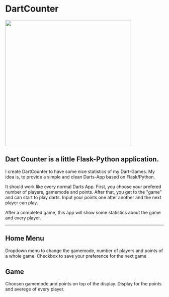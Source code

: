 # DartCounter
<img src="https://github.com/LosBopfos/DartCounter/blob/master/DartCounter_Github.png" height="400">

## Dart Counter is a little Flask-Python application.

I create DartCounter to have some nice statistics of my Dart-Games.
My idea is, to provide a simple and clean Darts-App based on Flask/Python.

It should work like every normal Darts App.
First, you choose your prefered number of players, gamemode and points.
After that, you get to the "game" and can start to play darts.
Input your points one after another and the next player can play.

After a completed game, this app will show some statistics about the game and every player.


---

## Home Menu

 Dropdown menu to change the gamemode, number of players and points of a whole game.
 Checkbox to save your preference for the next game



## Game

  Choosen gamemode and points on top of the display.
  Display for the points and averege of every player.
  
